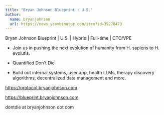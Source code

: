 ```yaml
---
title: "Bryan Johnson Blueprint : U.S."
author:
  name: bryanjohnson
  url: https://news.ycombinator.com/item?id=39278473
---
```

Bryan Johnson Blueprint | U.S. | Hybrid | Full-time | CTO&#x2F;VPE

+ Join us in pushing the next evolution of humanity from H. sapiens to H. evolutis.

+ Quantified Don&#x27;t Die

+ Build out internal systems, user app, health LLMs, therapy discovery algorithms, decentralized data management and more.

<a href="https:&#x2F;&#x2F;protocol.bryanjohnson.com" rel="nofollow">https:&#x2F;&#x2F;protocol.bryanjohnson.com</a>

<a href="https:&#x2F;&#x2F;blueprint.bryanjohnson.com" rel="nofollow">https:&#x2F;&#x2F;blueprint.bryanjohnson.com</a>

dontdie at bryanjohnson dot com
